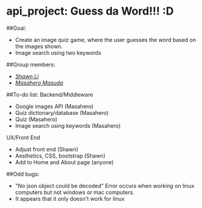 # api_project: Guess da Word!!! :D

##Goal:
  * Create an image quiz game, where the user guesses the word based on the images shown.
  * Image search using two keywords

##Group members:
  - *[Shawn Li](https://github.com/TyranitarShawn)*
  - *[Masahero Masuda](https://github.com/Masa13)*

##To-do list:
Backend/Middleware
  - Google images API (Masahero)
  - Quiz dictionary/database (Masahero)
  - Quiz (Masahero)
  - Image search using keywords (Masahero)
 
UX/Front End
  - Adjust front end (Shawn)
  - Aesthetics, CSS, bootstrap (Shawn)
  - Add to Home and About page (anyone)

##Odd bugs:
 - "No json object could be decoded" Error occurs when working on linux computers but not windows or mac computers.
 - It appears that it only doesn't work for linux
